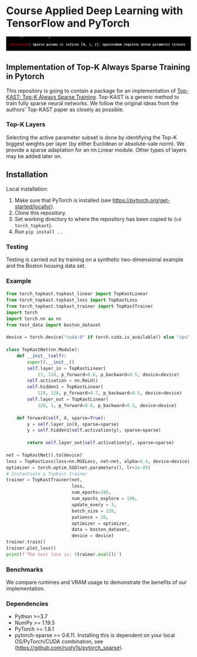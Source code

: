 # Course Applied Deep Learning with TensorFlow and PyTorch

![img](figs/srsly_wtf.png)
## Implementation of Top-K Always Sparse Training in Pytorch

This repository is going to contain a package for an implementation of [Top-KAST: Top-K Always Sparse Training](https://arxiv.org/abs/2106.03517v1). Top-KAST is a generic method to train fully sparse neural networks. We follow the original ideas from the authors' Top-KAST paper as closely as possible.

### Top-K Layers

Selecting the active parameter subset is done by identifying the Top-K biggest weights per layer (by either Euclidean or absolute-vale norm). We provide a sparse adaptation for an nn.Linear module. Other types of layers may be added later on.

## Installation

Local installation:
1. Make sure that PyTorch is installed (see https://pytorch.org/get-started/locally/).
2. Clone this repository.
3. Set working directory to where the repository has been copied to (`cd torch_topkast`).
4. Run `pip install .` .
### Testing

Testing is carried out by training on a synthetic two-dimensional example and the Boston housing data set.

### Example

```py
from torch_topkast.topkast_linear import TopKastLinear
from torch_topkast.topkast_loss import TopKastLoss
from torch_topkast.topkast_trainer import TopKastTrainer
import torch
import torch.nn as nn
from test_data import boston_dataset

device = torch.device("cuda:0" if torch.cuda.is_available() else "cpu")

class TopKastNet(nn.Module):
    def __init__(self):
        super().__init__()
        self.layer_in = TopKastLinear(
            13, 128, p_forward=0.6, p_backward=0.5, device=device)
        self.activation = nn.ReLU()
        self.hidden1 = TopKastLinear(
            128, 128, p_forward=0.7, p_backward=0.5, device=device)
        self.layer_out = TopKastLinear(
            128, 1, p_forward=0.6, p_backward=0.5, device=device)

    def forward(self, X, sparse=True):
        y = self.layer_in(X, sparse=sparse)
        y = self.hidden1(self.activation(y), sparse=sparse)
        
        return self.layer_out(self.activation(y), sparse=sparse)

net = TopKastNet().to(device)
loss = TopKastLoss(loss=nn.MSELoss, net=net, alpha=0.4, device=device)
optimizer = torch.optim.SGD(net.parameters(), lr=1e-05)
# Instantiate a TopKast trainer
trainer = TopKastTrainer(net,
                         loss,
                         num_epochs=200,
                         num_epochs_explore = 100,
                         update_every = 3,
                         batch_size = 128,
                         patience = 20,
                         optimizer = optimizer,
                         data = boston_dataset,
                         device = device)
trainer.train()
trainer.plot_loss()
print(f'The test loss is: {trainer.eval()}')
```

### Benchmarks

We compare runtimes and VRAM usage to demonstrate the benefits of our implementation.
### Dependencies

- Python >=3.7 
- NumPy >= 1.19.5
- PyTorch >= 1.8.1
- pytorch-sparse >= 0.6.11. Installing this is dependent on your local OS/PyTorch/CUDA combination, see (https://github.com/rusty1s/pytorch_sparse).
